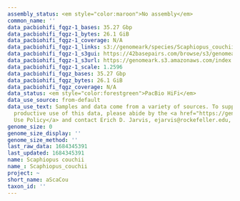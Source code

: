 ```yaml
---
assembly_status: <em style="color:maroon">No assembly</em>
common_name: ''
data_pacbiohifi_fqgz-1_bases: 35.27 Gbp
data_pacbiohifi_fqgz-1_bytes: 26.1 GiB
data_pacbiohifi_fqgz-1_coverage: N/A
data_pacbiohifi_fqgz-1_links: s3://genomeark/species/Scaphiopus_couchii/aScaCou1/genomic_data/pacbio_hifi/<br>
data_pacbiohifi_fqgz-1_s3gui: https://42basepairs.com/browse/s3/genomeark/species/Scaphiopus_couchii/aScaCou1/genomic_data/pacbio_hifi/
data_pacbiohifi_fqgz-1_s3url: https://genomeark.s3.amazonaws.com/index.html?prefix=species/Scaphiopus_couchii/aScaCou1/genomic_data/pacbio_hifi/
data_pacbiohifi_fqgz-1_scale: 1.2596
data_pacbiohifi_fqgz_bases: 35.27 Gbp
data_pacbiohifi_fqgz_bytes: 26.1 GiB
data_pacbiohifi_fqgz_coverage: N/A
data_status: <em style="color:forestgreen">PacBio HiFi</em>
data_use_source: from-default
data_use_text: Samples and data come from a variety of sources. To support fair and
  productive use of this data, please abide by the <a href="https://genome10k.soe.ucsc.edu/data-use-policies/">Data
  Use Policy</a> and contact Erich D. Jarvis, ejarvis@rockefeller.edu, with any questions.
genome_size: 0
genome_size_display: ''
genome_size_method: ''
last_raw_data: 1684345391
last_updated: 1684345391
name: Scaphiopus couchii
name_: Scaphiopus_couchii
project: ~
short_name: aScaCou
taxon_id: ''
---
```

